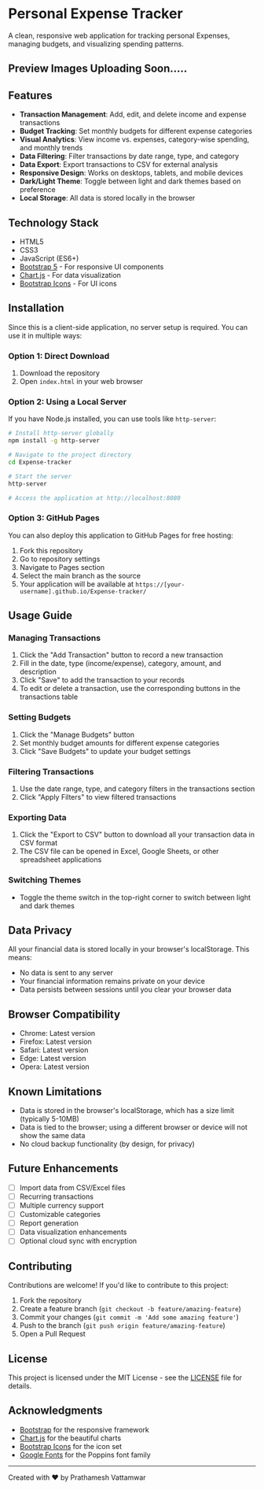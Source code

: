 # Personal Expense Tracker

A clean, responsive web application for tracking personal Expenses, managing budgets, and visualizing spending patterns.

## Preview Images Uploading Soon.....

## Features

- **Transaction Management**: Add, edit, and delete income and expense transactions
- **Budget Tracking**: Set monthly budgets for different expense categories
- **Visual Analytics**: View income vs. expenses, category-wise spending, and monthly trends
- **Data Filtering**: Filter transactions by date range, type, and category
- **Data Export**: Export transactions to CSV for external analysis
- **Responsive Design**: Works on desktops, tablets, and mobile devices
- **Dark/Light Theme**: Toggle between light and dark themes based on preference
- **Local Storage**: All data is stored locally in the browser

## Technology Stack

- HTML5
- CSS3
- JavaScript (ES6+)
- [Bootstrap 5](https://getbootstrap.com/) - For responsive UI components
- [Chart.js](https://www.chartjs.org/) - For data visualization
- [Bootstrap Icons](https://icons.getbootstrap.com/) - For UI icons

## Installation

Since this is a client-side application, no server setup is required. You can use it in multiple ways:

### Option 1: Direct Download

1. Download the repository
2. Open `index.html` in your web browser

### Option 2: Using a Local Server

If you have Node.js installed, you can use tools like `http-server`:

```bash
# Install http-server globally
npm install -g http-server

# Navigate to the project directory
cd Expense-tracker

# Start the server
http-server

# Access the application at http://localhost:8080
```

### Option 3: GitHub Pages

You can also deploy this application to GitHub Pages for free hosting:

1. Fork this repository
2. Go to repository settings
3. Navigate to Pages section
4. Select the main branch as the source
5. Your application will be available at `https://[your-username].github.io/Expense-tracker/`

## Usage Guide

### Managing Transactions

1. Click the "Add Transaction" button to record a new transaction
2. Fill in the date, type (income/expense), category, amount, and description
3. Click "Save" to add the transaction to your records
4. To edit or delete a transaction, use the corresponding buttons in the transactions table

### Setting Budgets

1. Click the "Manage Budgets" button
2. Set monthly budget amounts for different expense categories
3. Click "Save Budgets" to update your budget settings

### Filtering Transactions

1. Use the date range, type, and category filters in the transactions section
2. Click "Apply Filters" to view filtered transactions

### Exporting Data

1. Click the "Export to CSV" button to download all your transaction data in CSV format
2. The CSV file can be opened in Excel, Google Sheets, or other spreadsheet applications

### Switching Themes

- Toggle the theme switch in the top-right corner to switch between light and dark themes

## Data Privacy

All your financial data is stored locally in your browser's localStorage. This means:

- No data is sent to any server
- Your financial information remains private on your device
- Data persists between sessions until you clear your browser data

## Browser Compatibility

- Chrome: Latest version
- Firefox: Latest version
- Safari: Latest version
- Edge: Latest version
- Opera: Latest version

## Known Limitations

- Data is stored in the browser's localStorage, which has a size limit (typically 5-10MB)
- Data is tied to the browser; using a different browser or device will not show the same data
- No cloud backup functionality (by design, for privacy)

## Future Enhancements

- [ ] Import data from CSV/Excel files
- [ ] Recurring transactions
- [ ] Multiple currency support
- [ ] Customizable categories
- [ ] Report generation
- [ ] Data visualization enhancements
- [ ] Optional cloud sync with encryption

## Contributing

Contributions are welcome! If you'd like to contribute to this project:

1. Fork the repository
2. Create a feature branch (`git checkout -b feature/amazing-feature`)
3. Commit your changes (`git commit -m 'Add some amazing feature'`)
4. Push to the branch (`git push origin feature/amazing-feature`)
5. Open a Pull Request

## License

This project is licensed under the MIT License - see the [LICENSE](LICENSE) file for details.

## Acknowledgments

- [Bootstrap](https://getbootstrap.com/) for the responsive framework
- [Chart.js](https://www.chartjs.org/) for the beautiful charts
- [Bootstrap Icons](https://icons.getbootstrap.com/) for the icon set
- [Google Fonts](https://fonts.google.com/) for the Poppins font family

---

Created with ❤️ by Prathamesh Vattamwar
